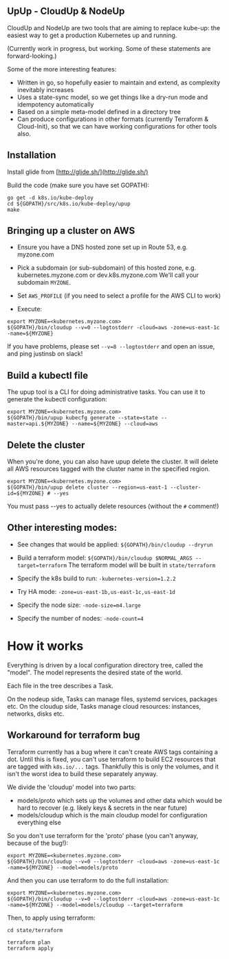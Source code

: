 ## UpUp - CloudUp & NodeUp

CloudUp and NodeUp are two tools that are aiming to replace kube-up:
the easiest way to get a production Kubernetes up and running.

(Currently work in progress, but working.  Some of these statements are forward-looking.)

Some of the more interesting features:

* Written in go, so hopefully easier to maintain and extend, as complexity inevitably increases
* Uses a state-sync model, so we get things like a dry-run mode and idempotency automatically
* Based on a simple meta-model defined in a directory tree
* Can produce configurations in other formats (currently Terraform & Cloud-Init), so that we can have working
  configurations for other tools also.

## Installation

Install glide from [http://glide.sh/](http://glide.sh/)

Build the code (make sure you have set GOPATH):
```
go get -d k8s.io/kube-deploy
cd ${GOPATH}/src/k8s.io/kube-deploy/upup
make
```

## Bringing up a cluster on AWS

* Ensure you have a DNS hosted zone set up in Route 53, e.g. myzone.com

* Pick a subdomain (or sub-subdomain) of this hosted zone, e.g. kubernetes.myzone.com or dev.k8s.myzone.com  We'll call your subdomain `MYZONE`.

* Set `AWS_PROFILE` (if you need to select a profile for the AWS CLI to work)

* Execute:
```
export MYZONE=<kubernetes.myzone.com>
${GOPATH}/bin/cloudup --v=0 --logtostderr -cloud=aws -zone=us-east-1c -name=${MYZONE}
```

If you have problems, please set `--v=8 --logtostderr` and open an issue, and ping justinsb on slack!

## Build a kubectl file

The upup tool is a CLI for doing administrative tasks.  You can use it to generate the kubectl configuration:

```
export MYZONE=<kubernetes.myzone.com>
${GOPATH}/bin/upup kubecfg generate --state=state --master=api.${MYZONE} --name=${MYZONE} --cloud=aws
```

## Delete the cluster

When you're done, you can also have upup delete the cluster.  It will delete all AWS resources tagged
with the cluster name in the specified region.

```
export MYZONE=<kubernetes.myzone.com>
${GOPATH}/bin/upup delete cluster --region=us-east-1 --cluster-id=${MYZONE} # --yes
```

You must pass --yes to actually delete resources (without the `#` comment!)

## Other interesting modes:

* See changes that would be applied: `${GOPATH}/bin/cloudup --dryrun`

* Build a terraform model: `${GOPATH}/bin/cloudup $NORMAL_ARGS --target=terraform`  The terraform model will be built in `state/terraform`

* Specify the k8s build to run: `-kubernetes-version=1.2.2`

* Try HA mode: `-zone=us-east-1b,us-east-1c,us-east-1d`

* Specify the node size: `-node-size=m4.large`

* Specify the number of nodes: `-node-count=4`

# How it works

Everything is driven by a local configuration directory tree, called the "model".  The model represents
the desired state of the world.

Each file in the tree describes a Task.

On the nodeup side, Tasks can manage files, systemd services, packages etc.
On the cloudup side, Tasks manage cloud resources: instances, networks, disks etc.

## Workaround for terraform bug

Terraform currently has a bug where it can't create AWS tags containing a dot.  Until this is fixed,
you can't use terraform to build EC2 resources that are tagged with `k8s.io/...` tags.  Thankfully this is only
the volumes, and it isn't the worst idea to build these separately anyway.

We divide the 'cloudup' model into two parts: 
* models/proto which sets up the volumes and other data which would be hard to recover (e.g. likely keys & secrets in the near future)
* models/cloudup which is the main cloudup model for configuration everything else

So you don't use terraform for the 'proto' phase (you can't anyway, because of the bug!):

```
export MYZONE=<kubernetes.myzone.com>
${GOPATH}/bin/cloudup --v=0 --logtostderr -cloud=aws -zone=us-east-1c -name=${MYZONE} --model=models/proto
```

And then you can use terraform to do the full installation:

```
export MYZONE=<kubernetes.myzone.com>
${GOPATH}/bin/cloudup --v=0 --logtostderr -cloud=aws -zone=us-east-1c -name=${MYZONE} --model=models/cloudup --target=terraform
```

Then, to apply using terraform:

```
cd state/terraform

terraform plan
terraform apply
```
